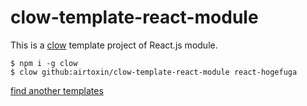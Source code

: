 # clow-template-react-module

This is a [clow](https://github.com/airtoxin/clow) template project of React.js module.

```shell
$ npm i -g clow
$ clow github:airtoxin/clow-template-react-module react-hogefuga
```

[find another templates](https://github.com/airtoxin?page=1&q=clow&tab=repositories&utf8=%E2%9C%93&utf8=%E2%9C%93&q=clow-template)

